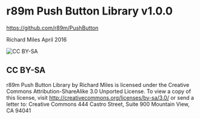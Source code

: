 # r89m Push Button Library v1.0.0
https://github.com/r89m/PushButton

Richard Miles April 2016

![CC BY-SA](http://mirrors.creativecommons.org/presskit/buttons/88x31/png/by-sa.png)
## CC BY-SA
r89m Push Button Library by Richard Miles is licensed under the Creative Commons Attribution-ShareAlike 3.0 Unported License. To view a copy of this license, visit http://creativecommons.org/licenses/by-sa/3.0/ or send a letter to:
Creative Commons
444 Castro Street, Suite 900
Mountain View, CA 94041  

